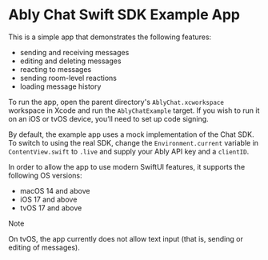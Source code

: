 # Ably Chat Swift SDK Example App

This is a simple app that demonstrates the following features:

- sending and receiving messages
- editing and deleting messages
- reacting to messages
- sending room-level reactions
- loading message history

To run the app, open the parent directory's `AblyChat.xcworkspace` workspace in Xcode and run the `AblyChatExample` target. If you wish to run it on an iOS or tvOS device, you’ll need to set up code signing.

By default, the example app uses a mock implementation of the Chat SDK. To switch to using the real SDK, change the `Environment.current` variable in `ContentView.swift` to `.live` and supply your Ably API key and a `clientID`.

In order to allow the app to use modern SwiftUI features, it supports the following OS versions:

- macOS 14 and above
- iOS 17 and above
- tvOS 17 and above

> [!NOTE]
> On tvOS, the app currently does not allow text input (that is, sending or editing of messages).
